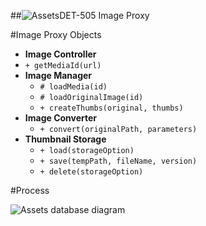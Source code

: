 ##![Assets](https://raw.github.com/massiveart/sulu-docs/master/system-requirements/images/assets.png)DET-505 Image Proxy

#Image Proxy Objects

 - **Image Controller**
  - `+ getMediaId(url)`
 - **Image Manager**
   - `# loadMedia(id)`
   - `# loadOriginalImage(id)`
   - `+ createThumbs(original, thumbs)`
 - **Image Converter**
   - `+ convert(originalPath, parameters)`
 - **Thumbnail Storage**
   - `+ load(storageOption)`
   - `+ save(tempPath, fileName, version)`
   - `+ delete(storageOption)`


#Process

![Assets database diagram](https://raw.github.com/massiveart/sulu-docs/master/detail-specification/images/diagrams/ImageProxy.png)
